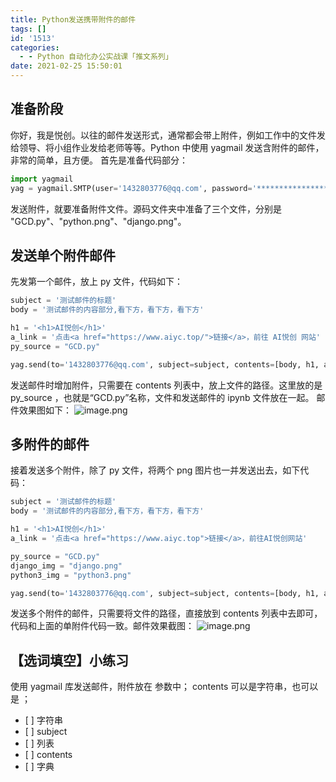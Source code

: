 ```yaml
---
title: Python发送携带附件的邮件
tags: []
id: '1513'
categories:
  - - Python 自动化办公实战课「推文系列」
date: 2021-02-25 15:50:01
---
```


## 准备阶段

你好，我是悦创。以往的邮件发送形式，通常都会带上附件，例如工作中的文件发给领导、将小组作业发给老师等等。Python 中使用 yagmail 发送含附件的邮件，非常的简单，且方便。 首先是准备代码部分：

```python
import yagmail
yag = yagmail.SMTP(user='1432803776@qq.com', password='****************',host='smtp.qq.com')
```

发送附件，就要准备附件文件。源码文件夹中准备了三个文件，分别是 "GCD.py"、"python.png"、"django.png"。

## 发送单个附件邮件

先发第一个邮件，放上 py 文件，代码如下：

```python
subject = '测试邮件的标题'
body = '测试邮件的内容部分,看下方，看下方，看下方'

h1 = '<h1>AI悦创</h1>'
a_link = '点击<a href="https://www.aiyc.top/">链接</a>，前往 AI悦创 网站'
py_source = "GCD.py"

yag.send(to='1432803776@qq.com', subject=subject, contents=[body, h1, a_link, py_source])
```

发送邮件时增加附件，只需要在 contents 列表中，放上文件的路径。这里放的是 py\_source ，也就是“GCD.py”名称，文件和发送邮件的 ipynb 文件放在一起。 邮件效果图如下： ![image.png](https://img-blog.csdnimg.cn/img_convert/0845c050d3e58f1d6d85ea074407c6a5.png)

## 多附件的邮件

接着发送多个附件，除了 py 文件，将两个 png 图片也一并发送出去，如下代码：

```python
subject = '测试邮件的标题'
body = '测试邮件的内容部分,看下方，看下方，看下方'

h1 = '<h1>AI悦创</h1>'
a_link = '点击<a href="https://www.aiyc.top">链接</a>，前往AI悦创网站'

py_source = "GCD.py"
django_img = "django.png"
python3_img = "python3.png"

yag.send(to='1432803776@qq.com', subject=subject, contents=[body, h1, a_link, py_source, django_img, python3_img])
```

发送多个附件的邮件，只需要将文件的路径，直接放到 contents 列表中去即可，代码和上面的单附件代码一致。邮件效果截图： ![image.png](https://img-blog.csdnimg.cn/img_convert/10d61cd06b44549009d89a58f2b86659.png)

## 【选词填空】小练习

使用 yagmail 库发送邮件，附件放在 参数中； contents 可以是字符串，也可以是 ；

*   \[ \] 字符串
*   \[ \] subject
*   \[ \] 列表
*   \[ \] contents
*   \[ \] 字典
